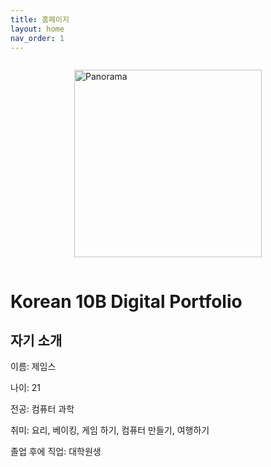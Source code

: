 ```yaml
---
title: 홈페이지
layout: home
nav_order: 1
---
```


<div style="display: flex; justify-content: center;">
    <figure>
    <img src="./images/panorama.jpg" alt="Panorama" style="height: 300px;">
    </figure>
</div>

# Korean 10B Digital Portfolio
## 자기 소개

이름: 제임스

나이: 21

전공: 컴퓨터 과학

취미: 요리, 베이킹, 게임 하기, 컴퓨터 만들기, 여행하기

졸업 후에 직업: 대학원생
